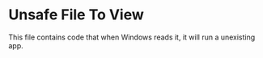 # Unsafe File To View
This file contains code that when Windows reads it, it will run a unexisting app.
